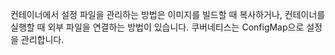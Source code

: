 컨테이너에서 설정 파일을 관리하는 방법은 이미지를 빌드할 때 복사하거나, 컨테이너를 실행할 때 외부 파일을 연결하는 방법이 있습니다. 쿠버네티스는 ConfigMap으로 설정을 관리합니다.